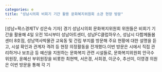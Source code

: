 ```yaml
---
categories: e
title: "성남시의회 비회기 기간 활용 문화복지위원회 소관 현장 방문"
---
```

[성남=팍스경제TV 성은숙 기자] 경기 성남시의회 문화복지위원회 위원들은 비회기 기간을 활용해 4일 오전 10시부터 성남아트센터, 성남FC클럽하우스, 성남시 다함께돌봄센터 8호점, 성남역사박물관 교육동 및 건립 부지를 방문해 주요 현황에 대한 설명을 듣고, 시설 확인과 관계자 격려 등 현장 의정활동을 전개했다.이번 방문은 시에서 직접 관리하거나 보조금 등 예산을 지원하는 문화복지 관련 시설들로, 문화복지위원회 안극수 위원장, 윤혜선 부위원장을 비롯한 최현백, 서은경, 서희경, 이군수, 추선미, 이영경 의원은 이번 방문을 통해 각 기